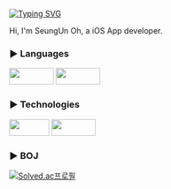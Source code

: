 [![Typing SVG](https://readme-typing-svg.demolab.com?font=Fira+Code&size=30&pause=1000&color=24A2ED&center=false&width=435&lines=Hi%2C+I'm+SeungUn)](https://git.io/typing-svg)

Hi, I'm SeungUn Oh, a iOS App developer.  
  
### ► Languages
<p>
  <img src="https://img.shields.io/badge/Swift-F05138?style=flat-square&logo=Swift&logoColor=white", width=80, height=30/> 
  <img src="https://img.shields.io/badge/C++-00599C?style=flat-square&logo=Cplusplus&logoColor=white", width=80, height=30/>
</p>
  
### ► Technologies
<p>
  <img src="https://img.shields.io/badge/IOS-000000?style=flat-square&logo=Apple&logoColor=white", width=72, height=30/>
  <img src="https://img.shields.io/badge/UIKit-2396F3?style=flat-square&logo=UIKit&logoColor=white", width=80, height=30/> 
</p>
  
### ► BOJ  
[![Solved.ac프로필](http://mazassumnida.wtf/api/pastel/generate_badge?boj=suee97)](https://solved.ac/suee97/)
